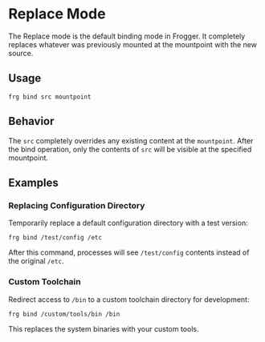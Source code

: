 # Replace Mode

The Replace mode is the default binding mode in Frogger. It completely replaces whatever was previously mounted at the mountpoint with the new source.

## Usage

```shell
frg bind src mountpoint
```

## Behavior

The `src` completely overrides any existing content at the `mountpoint`. After the bind operation, only the contents of `src` will be visible at the specified mountpoint.

## Examples

### Replacing Configuration Directory

Temporarily replace a default configuration directory with a test version:

```shell
frg bind /test/config /etc
```

After this command, processes will see `/test/config` contents instead of the original `/etc`.

### Custom Toolchain

Redirect access to `/bin` to a custom toolchain directory for development:

```shell
frg bind /custom/tools/bin /bin
```

This replaces the system binaries with your custom tools. 